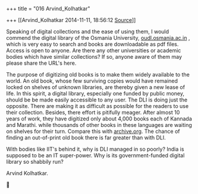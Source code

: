 +++
title = "016 Arvind_Kolhatkar"

+++
[[Arvind_Kolhatkar	2014-11-11, 18:56:12 [Source](https://groups.google.com/g/samskrita/c/z1YkAzFqdSM)]]



Speaking of digital collections and the ease of using them, I would commend the digital library of the Osmania University, [oudl.osmania.ac.in](http://oudl.osmania.ac.in) , which is very easy to search and books are downloadable as pdf files. Access is open to anyone. Are there any other universities or academic bodies which have similar collections? If so, anyone aware of them may please share the URL's here.

  

The purpose of digitizing old books is to make them widely available to the world. An old book, whose few surviving copies would have remained locked on shelves of unknown libraries, are thereby given a new lease of life. In this spirit, a digital library, especially one funded by public money, should be be made easily accessible to any user. The DLI is doing just the opposite. There are making it as difficult as possible for the readers to use their collection. Besides, there effort is pitifully meager. After almost 10 years of work, they have digitized only about 4,000 books each of Kannada and Marathi. while thousands of other books in these languages are waiting on shelves for their turn.
Compare this with [archive.org](http://archive.org). The chance of finding an out-of-print old book there is far greater than with DLI.

  

With bodies like IIT's behind it, why is DLI managed in so poorly?
India is supposed to be an IT super-power. Why is its government-funded digital library so shabbily run?

  

Arvind Kolhatkar.



